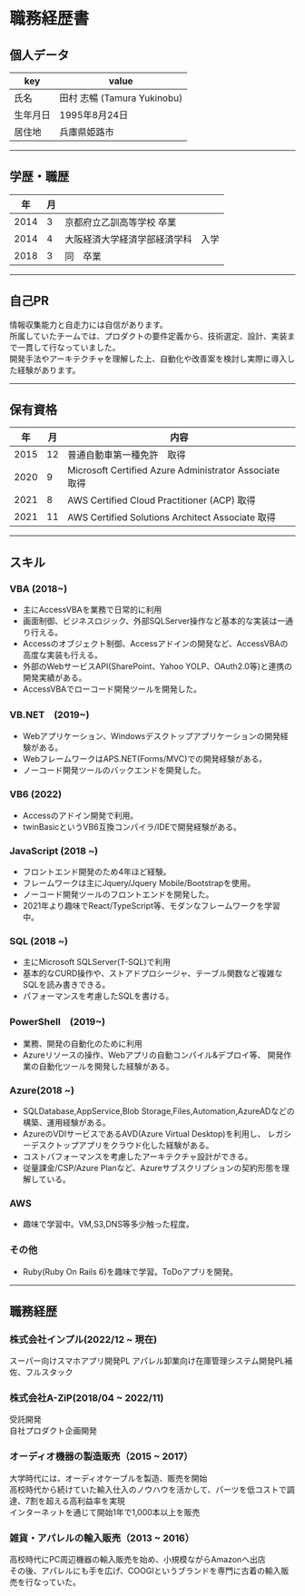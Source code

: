 # 職務経歴書

## 個人データ

|key|value|
|---|---|
|氏名|田村 志暢 (Tamura Yukinobu)|
|生年月日|1995年8月24日|
|居住地|兵庫県姫路市|
---

## 学歴・職歴

|年|月||
|---|---|---|
|2014|3|京都府立乙訓高等学校 卒業|
|2014|4|大阪経済大学経済学部経済学科　入学|
|2018|3|同　卒業|

---

## 自己PR

情報収集能力と自走力には自信があります。  
所属していたチームでは、プロダクトの要件定義から、技術選定、設計、実装まで一貫して行なっていました。  
開発手法やアーキテクチャを理解した上、自動化や改善案を検討し実際に導入した経験があります。

---

## 保有資格

|年|月|内容|
|---|---|---|
|2015|12|普通自動車第一種免許　取得|
|2020|9|Microsoft Certified Azure Administrator Associate 取得|
|2021|8|AWS Certified Cloud Practitioner (ACP) 取得|
|2021|11|AWS Certified Solutions Architect Associate 取得|
---

## スキル

### VBA (2018~)

- 主にAccessVBAを業務で日常的に利用
- 画面制御、ビジネスロジック、外部SQLServer操作など基本的な実装は一通り行える。
- Accessのオブジェクト制御、Accessアドインの開発など、AccessVBAの高度な実装も行える。
- 外部のWebサービスAPI(SharePoint、Yahoo YOLP、OAuth2.0等)と連携の開発実績がある。
- AccessVBAでローコード開発ツールを開発した。

### VB.NET　(2019~)

- Webアプリケーション、Windowsデスクトップアプリケーションの開発経験がある。
- WebフレームワークはAPS.NET(Forms/MVC)での開発経験がある。
- ノーコード開発ツールのバックエンドを開発した。

### VB6 (2022)

- Accessのアドイン開発で利用。
- twinBasicというVB6互換コンパイラ/IDEで開発経験がある。

### JavaScript (2018 ~)

- フロントエンド開発のため4年ほど経験。
- フレームワークは主にJquery/Jquery Mobile/Bootstrapを使用。
- ノーコード開発ツールのフロントエンドを開発した。
- 2021年より趣味でReact/TypeScript等、モダンなフレームワークを学習中。

### SQL (2018 ~)

- 主にMicrosoft SQLServer(T-SQL)で利用
- 基本的なCURD操作や、ストアドプロシージャ、テーブル関数など複雑なSQLを読み書きできる。
- パフォーマンスを考慮したSQLを書ける。

### PowerShell　(2019~)

- 業務、開発の自動化のために利用
- Azureリソースの操作、Webアプリの自動コンパイル&デプロイ等、
  開発作業の自動化ツールを開発した経験がある。

### Azure(2018 ~)

- SQLDatabase,AppService,Blob Storage,Files,Automation,AzureADなどの構築、運用経験がある。
- AzureのVDIサービスであるAVD(Azure Virtual Desktop)を利用し、
  レガシーデスクトップアプリをクラウド化した経験がある。
- コストパフォーマンスを考慮したアーキテクチャ設計ができる。
- 従量課金/CSP/Azure Planなど、Azureサブスクリプションの契約形態を理解している。

### AWS

- 趣味で学習中。VM,S3,DNS等多少触った程度。

### その他

- Ruby(Ruby On Rails 6)を趣味で学習。ToDoアプリを開発。

---

## 職務経歴

### 株式会社インプル(2022/12 ~ 現在)

スーパー向けスマホアプリ開発PL
アパレル卸業向け在庫管理システム開発PL補佐、フルスタック

### 株式会社A-ZiP(2018/04 ~ 2022/11)

受託開発  
自社プロダクト企画開発

### オーディオ機器の製造販売（2015 ~ 2017）

大学時代には、オーディオケーブルを製造、販売を開始  
高校時代から続けていた輸入仕入のノウハウを活かして、パーツを低コストで調達、7割を超える高利益率を実現  
インターネットを通じて開始1年で1,000本以上を販売  

### 雑貨・アパレルの輸入販売（2013 ~ 2016）

高校時代にPC周辺機器の輸入販売を始め、小規模ながらAmazonへ出店  
その後、アパレルにも手を広げ、COOGIというブランドを専門に古着の輸入販売を行なっていた。  

